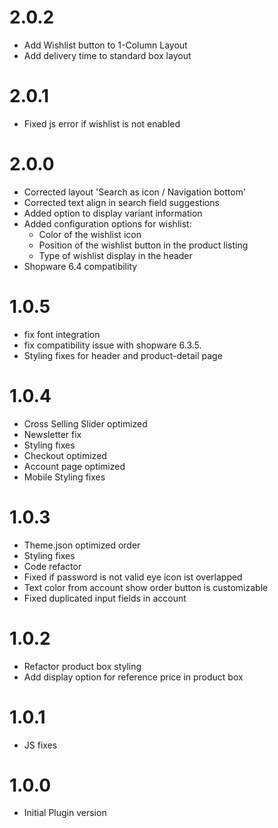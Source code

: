 # 2.0.2
- Add Wishlist button to 1-Column Layout
- Add delivery time to standard box layout

# 2.0.1
- Fixed js error if wishlist is not enabled

# 2.0.0
- Corrected layout 'Search as icon / Navigation bottom'
- Corrected text align in search field suggestions
- Added option to display variant information
- Added configuration options for wishlist:
    - Color of the wishlist icon
    - Position of the wishlist button in the product listing
    - Type of wishlist display in the header
- Shopware 6.4 compatibility


# 1.0.5
- fix font integration
- fix compatibility issue with shopware 6.3.5.
- Styling fixes for header and product-detail page

# 1.0.4
- Cross Selling Slider optimized
- Newsletter fix
- Styling fixes
- Checkout optimized
- Account page optimized
- Mobile Styling fixes

# 1.0.3
- Theme.json optimized order
- Styling fixes
- Code refactor
- Fixed if password is not valid eye icon ist overlapped
- Text color from account show order button is customizable
- Fixed duplicated input fields in account 

# 1.0.2
- Refactor product box styling
- Add display option for reference price in product box 

# 1.0.1
- JS fixes

# 1.0.0
- Initial Plugin version
